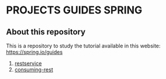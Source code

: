 # PROJECTS GUIDES SPRING

## About this repository
This is a repository to study the tutorial available in this website:
https://spring.io/guides 

1. [restservice](restservice)
2. [consuming-rest](consuming-rest)